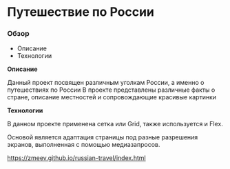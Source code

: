 # Путешествие по России

### Обзор
* Описание
* Технологии


**Описание**

Данный проект посвящен различным уголкам России, а именно о путешествиях по России
В проекте представлены различные факты о стране, описание местностей и сопровождающие красивые картинки

**Технологии**

В данном проекте применена сетка или Grid, также используется и Flex.

Основой является адаптация страницы под разные разрешения экранов, выполненная с помощью медиазапросов.

https://zmeev.github.io/russian-travel/index.html
